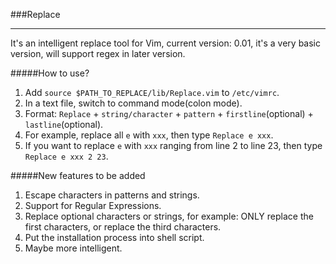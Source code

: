 ###Replace

---

It's an intelligent replace tool for Vim, current version: 0.01, it's a very basic version, will support regex in later version.

#####How to use?
1. Add `source $PATH_TO_REPLACE/lib/Replace.vim` to `/etc/vimrc`.
2. In a text file, switch to command mode(colon mode).
3. Format: `Replace` + `string/character` + `pattern` + `firstline`(optional) + `lastline`(optional).
4. For example, replace all `e` with `xxx`, then type `Replace e xxx`.
5. If you want to replace `e` with `xxx` ranging from line 2 to line 23, then type `Replace e xxx 2 23`.

#####New features to be added
1. Escape characters in patterns and strings.
2. Support for Regular Expressions.
3. Replace optional characters or strings, for example: ONLY replace the first characters, or replace the third characters.
4. Put the installation process into shell script.
5. Maybe more intelligent.
